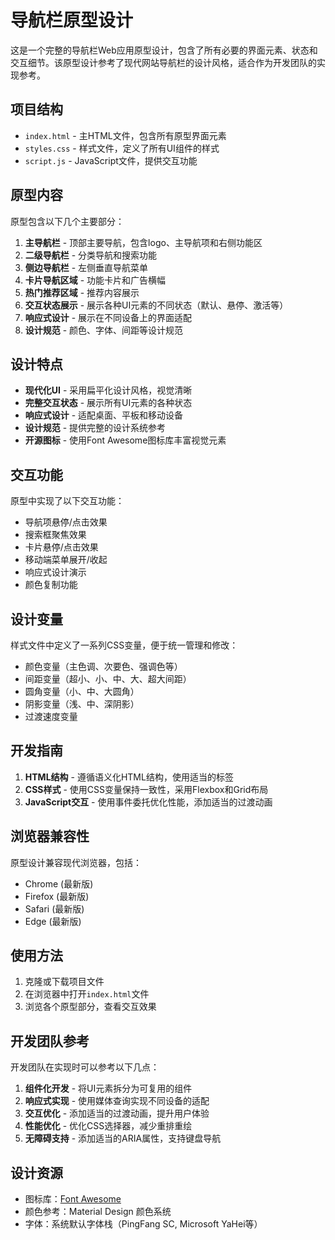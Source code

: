 # 导航栏原型设计

这是一个完整的导航栏Web应用原型设计，包含了所有必要的界面元素、状态和交互细节。该原型设计参考了现代网站导航栏的设计风格，适合作为开发团队的实现参考。

## 项目结构

- `index.html` - 主HTML文件，包含所有原型界面元素
- `styles.css` - 样式文件，定义了所有UI组件的样式
- `script.js` - JavaScript文件，提供交互功能

## 原型内容

原型包含以下几个主要部分：

1. **主导航栏** - 顶部主要导航，包含logo、主导航项和右侧功能区
2. **二级导航栏** - 分类导航和搜索功能
3. **侧边导航栏** - 左侧垂直导航菜单
4. **卡片导航区域** - 功能卡片和广告横幅
5. **热门推荐区域** - 推荐内容展示
6. **交互状态展示** - 展示各种UI元素的不同状态（默认、悬停、激活等）
7. **响应式设计** - 展示在不同设备上的界面适配
8. **设计规范** - 颜色、字体、间距等设计规范

## 设计特点

- **现代化UI** - 采用扁平化设计风格，视觉清晰
- **完整交互状态** - 展示所有UI元素的各种状态
- **响应式设计** - 适配桌面、平板和移动设备
- **设计规范** - 提供完整的设计系统参考
- **开源图标** - 使用Font Awesome图标库丰富视觉元素

## 交互功能

原型中实现了以下交互功能：

- 导航项悬停/点击效果
- 搜索框聚焦效果
- 卡片悬停/点击效果
- 移动端菜单展开/收起
- 响应式设计演示
- 颜色复制功能

## 设计变量

样式文件中定义了一系列CSS变量，便于统一管理和修改：

- 颜色变量（主色调、次要色、强调色等）
- 间距变量（超小、小、中、大、超大间距）
- 圆角变量（小、中、大圆角）
- 阴影变量（浅、中、深阴影）
- 过渡速度变量

## 开发指南

1. **HTML结构** - 遵循语义化HTML结构，使用适当的标签
2. **CSS样式** - 使用CSS变量保持一致性，采用Flexbox和Grid布局
3. **JavaScript交互** - 使用事件委托优化性能，添加适当的过渡动画

## 浏览器兼容性

原型设计兼容现代浏览器，包括：

- Chrome (最新版)
- Firefox (最新版)
- Safari (最新版)
- Edge (最新版)

## 使用方法

1. 克隆或下载项目文件
2. 在浏览器中打开`index.html`文件
3. 浏览各个原型部分，查看交互效果

## 开发团队参考

开发团队在实现时可以参考以下几点：

1. **组件化开发** - 将UI元素拆分为可复用的组件
2. **响应式实现** - 使用媒体查询实现不同设备的适配
3. **交互优化** - 添加适当的过渡动画，提升用户体验
4. **性能优化** - 优化CSS选择器，减少重排重绘
5. **无障碍支持** - 添加适当的ARIA属性，支持键盘导航

## 设计资源

- 图标库：[Font Awesome](https://fontawesome.com/)
- 颜色参考：Material Design 颜色系统
- 字体：系统默认字体栈（PingFang SC, Microsoft YaHei等） 